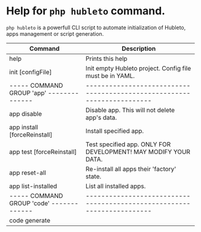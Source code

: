 # Help for `php hubleto` command.

`php hubleto` is a powerfull CLI script to automate initialization of Hubleto, apps management or script generation.

| Command                                  | Description                                                             |
| ---------------------------------------- | ----------------------------------------------------------------------- |
| help                                     | Prints this help                                                        |
| init [configFile]                        | Init empty Hubleto project. Config file must be in YAML.                |
| ----- COMMAND GROUP 'app' -------------- | ----------------------------------------------------------------------- |
| app disable <appClass>                   | Disable app. This will not delete app's data.                           |
| app install <appClass> [forceReinstall]  | Install specified app.                                                  |
| app test <appClass> [forceReinstall]     | Test specified app. ONLY FOR DEVELOPMENT! MAY MODIFY YOUR DATA.         |
| app reset-all                            | Re-install all apps their 'factory' state.                              |
| app list-installed                       | List all installed apps.                                                |
| ----- COMMAND GROUP 'code' ------------- | ----------------------------------------------------------------------- |
| code generate <template>                 | Generate code by given template.                                        |
| code list-templates                      | List all available templates for `generate` command.                    |
| ----- COMMAND GROUP 'db' --------------- | ----------------------------------------------------------------------- |
| db generate-demo-data                    | Generate demo data. ONLY FOR DEVELOPMENT! COMPLETELY RESETS ALL DATA !  |

Examples:
  php hubleto help
  php hubleto init project-config.yaml
  php hubleto app install \HubletoApp\Community\Customers\Loader
  php hubleto code show-templates
  php hubleto db generate-demo-data
